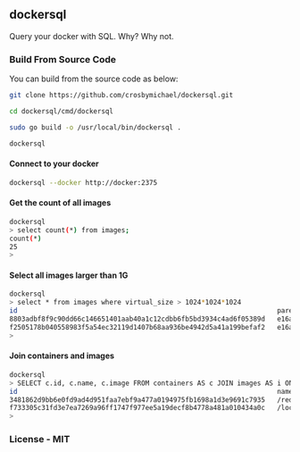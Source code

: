 ## dockersql

Query your docker with SQL.  Why?  Why not.


### Build From Source Code

You can build from the source code as below:

```bash
git clone https://github.com/crosbymichael/dockersql.git

cd dockersql/cmd/dockersql

sudo go build -o /usr/local/bin/dockersql .

dockersql
```


#### Connect to your docker
```bash
dockersql --docker http://docker:2375
```

#### Get the count of all images
```bash
dockersql
> select count(*) from images;
count(*)
25
>
```

#### Select all images larger than 1G
```bash
dockersql
> select * from images where virtual_size > 1024*1024*1024
id                                                                 parent_id                                                          size       virtual_size   tag
8803adbf8f9c90dd66c146651401aab40a1c12cdbb6fb5bd3934c4ad6f05389d   e16a6ea01ac787c7bebdd73c92037a4fa9ca2bd61979ba00d1831d535aefdaf2   55810869   1196777592     docker:latest
f2505178b040558983f5a54ec32119d1407b68aa936be4942d5a41a199befaf2   e16a6ea01ac787c7bebdd73c92037a4fa9ca2bd61979ba00d1831d535aefdaf2   59775724   1200742447     release:latest
>
```

#### Join containers and images
```bash
dockersql
> SELECT c.id, c.name, c.image FROM containers AS c JOIN images AS i ON c.image=i.tag
id                                                                 name              image
3481862d9bb6e0fd9ad4d951faa7ebf9a477a0194975fb1698a1d3e9691c7935   /redis            crosbymichael/redis:latest
f733305c31fd3e7ea7269a96ff1747f977ee5a19decf8b4778a481a010434a0c   /local-registry   registry:latest
>
```

### License - MIT
